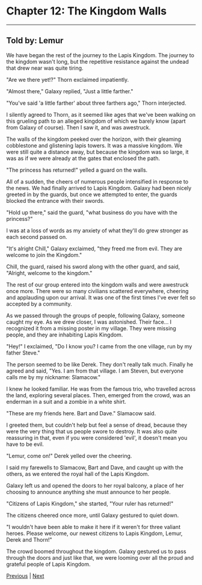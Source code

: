 # Chapter 12: The Kingdom Walls
---

## Told by: Lemur

We have began the rest of the journey to the Lapis Kingdom. The journey to the kingdom wasn't long, but the repetitive resistance against the undead that drew near was quite tiring.

"Are we there yet!?" Thorn exclaimed impatiently.

"Almost there," Galaxy replied, "Just a little farther."

"You've said 'a little farther' about three farthers ago," Thorn interjected.

I silently agreed to Thorn, as it seemed like ages that we've been walking on this grueling path to an alleged kingdom of which we barely know (apart from Galaxy of course). Then I saw it, and was awestruck.

The walls of the kingdom peeked over the horizon, with their gleaming cobblestone and glistening lapis towers. It was a massive kingdom. We were still quite a distance away, but because the kingdom was so large, it was as if we were already at the gates that enclosed the path.

"The princess has returned!" yelled a guard on the walls.

All of a sudden, the cheers of numerous people intensified in response to the news. We had finally arrived to Lapis Kingdom. Galaxy had been nicely greeted in by the guards, but once we attempted to enter, the guards blocked the entrance with their swords.

"Hold up there," said the guard, "what business do you have with the princess?"

I was at a loss of words as my anxiety of what they'll do grew stronger as each second passed on.

"It's alright Chill," Galaxy exclaimed, "they freed me from evil. They are welcome to join the Kingdom."

Chill, the guard, raised his sword along with the other guard, and said, "Alright, welcome to the kingdom."

The rest of our group entered into the kingdom walls and were awestruck once more. There were so many civilians scattered everywhere, cheering and applauding upon our arrival. It was one of the first times I've ever felt so accepted by a community.

As we passed through the groups of people, following Galaxy, someone caught my eye. As we drew closer, I was astonished. Their face... I recognized it from a missing poster in my village. They were missing people, and they are inhabiting Lapis Kingdom.

"Hey!" I exclaimed, "Do I know you? I came from the one village, run by my father Steve."

The person seemed to be like Derek. They don't really talk much. Finally he agreed and said, "Yes. I am from that village. I am Steven, but everyone calls me by my nickname: Slamacow."

I knew he looked familiar. He was from the famous trio, who travelled across the land, exploring several places. Then, emerged from the crowd, was an enderman in a suit and a zombie in a white shirt.

"These are my friends here. Bart and Dave." Slamacow said.

I greeted them, but couldn't help but feel a sense of dread, because they were the very thing that us people swore to destroy. It was also quite reassuring in that, even if you were considered 'evil', it doesn't mean you have to be evil.

"Lemur, come on!" Derek yelled over the cheering.

I said my farewells to Slamacow, Bart and Dave, and caught up with the others, as we entered the royal hall of the Lapis Kingdom.

Galaxy left us and opened the doors to her royal balcony, a place of her choosing to announce anything she must announce to her people.

"Citizens of Lapis Kingdom," she started, "Your ruler has returned!"

The citizens cheered once more, until Galaxy gestured to quiet down.

"I wouldn't have been able to make it here if it weren't for three valiant heroes. Please welcome, our newest citizens to Lapis Kingdom, Lemur, Derek and Thorn!"

The crowd boomed throughout the kingdom. Galaxy gestured us to pass through the doors and just like that, we were looming over all the proud and grateful people of Lapis Kingdom.




[Previous](https://lemurkolachnik.github.io/Legend-of-Lemur/pages/book_1_chapters/11) | [Next](https://lemurkolachnik.github.io/Legend-of-Lemur/pages/book_1_chapters/13)

